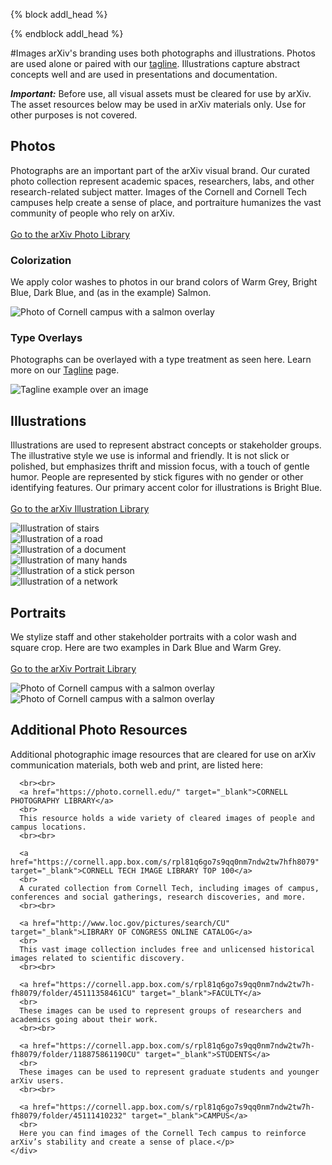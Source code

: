 {% block addl_head %}
<link rel="stylesheet" type="text/css" href="{{'/css/brand_guide.css' | urlize}}""/>
{% endblock addl_head %}

#Images
arXiv's branding uses both photographs and illustrations. Photos are used alone or paired with our [tagline](/brand/tagline.md). Illustrations capture abstract concepts well and are used in presentations and documentation.

***Important:***
Before use, all visual assets must be cleared for use by arXiv. The asset resources below may be used in arXiv materials only. Use for other purposes is not covered.

<div class="brand-grid">
  <div class="row">
    <div class="item">
      <h2>Photos</h2>
      <p>Photographs are an important part of the arXiv visual brand. Our curated photo collection represent academic spaces, researchers, labs, and other research-related subject matter. Images of the Cornell and Cornell Tech campuses help create a sense of place, and portraiture humanizes the vast community of people who rely on arXiv.
      <br><br>
      <a href="https://cornell.box.com/v/arXiv-photo-library" target="_blank">Go to the arXiv Photo Library</a></p>
    </div>
  </div>

  <div class="row no-border">
    <div class="item">
      <h3>Colorization</h3>
      <p>We apply color washes to photos in our brand colors of Warm Grey, Bright Blue, Dark Blue, and (as in the example) Salmon.</p>
    </div>
    <div class="item border">
      <img src="/brand/images/brand-image-colorized-salmon.jpg" alt="Photo of Cornell campus with a salmon overlay">
    </div>
  </div>

  <div class="row no-border">
    <div class="item">
      <h3>Type Overlays</h3>
      <p>Photographs can be overlayed with a type treatment as seen here. Learn more on our <a href="/tagline.html">Tagline</a> page.</p>
    </div>
    <div class="item border">
      <img src="/brand/images/brand-image-tagline.jpg" alt="Tagline example over an image">
    </div>
  </div>

  <div class="row">
    <div class="item">
      <h2>Illustrations</h2>
      <p>Illustrations are used to represent abstract concepts or stakeholder groups. The illustrative style we use is informal and friendly. It is not slick or polished, but emphasizes thrift and mission focus, with a touch of gentle humor. People are represented by stick figures with no gender or other identifying features. Our primary accent color for illustrations is Bright Blue.
      <br><br>
      <a href="https://cornell.box.com/v/arXiv-illustration-library" target="_blank">Go to the arXiv Illustration Library</a></p>
    </div>
  </div>

  <div class="row no-border">
    <div class="item border">
      <img src="/brand/images/brand-image-illustration-1.jpg" alt="Illustration of stairs">
    </div>
    <div class="item border">
      <img src="/brand/images/brand-image-illustration-2.jpg" alt="Illustration of a road">
    </div>
    <div class="item border">
      <img src="/brand/images/brand-image-illustration-3.jpg" alt="Illustration of a document">
    </div>
    <div class="item border">
      <img src="/brand/images/brand-image-illustration-4.jpg" alt="Illustration of many hands">
    </div>
    <div class="item border">
      <img src="/brand/images/brand-image-illustration-5.jpg" alt="Illustration of a stick person">
    </div>
    <div class="item border">
      <img src="/brand/images/brand-image-illustration-6.jpg" alt="Illustration of a network">
    </div>
  </div>

  <div class="row">
    <div class="item">
      <h2>Portraits</h2>
      <p>We stylize staff and other stakeholder portraits with a color wash and square crop. Here are two examples in Dark Blue and Warm Grey.
      <br><br>
      <a href="https://cornell.box.com/s/thg5f7qaxmfvr2yawv1vb85inaz9acu4">Go to the arXiv Portrait Library</a></p>
    </div>
    <div class="item border">
      <img src="/brand/images/brand-image-portrait.jpg" alt="Photo of Cornell campus with a salmon overlay">
    </div>
    <div class="item border">
      <img src="/brand/images/brand-image-portrait-2.jpg" alt="Photo of Cornell campus with a salmon overlay">
    </div>
  </div>

  <div class="row">
    <div class="item">
      <h2>Additional Photo Resources</h2>
      <p>Additional photographic image resources that are cleared for use on arXiv communication materials, both web and print, are listed here:

      <br><br>
      <a href="https://photo.cornell.edu/" target="_blank">CORNELL PHOTOGRAPHY LIBRARY</a>
      <br>
      This resource holds a wide variety of cleared images of people and campus locations.
      <br><br>

      <a href="https://cornell.app.box.com/s/rpl81q6go7s9qq0nm7ndw2tw7hfh8079" target="_blank">CORNELL TECH IMAGE LIBRARY TOP 100</a>
      <br>
      A curated collection from Cornell Tech, including images of campus, conferences and social gatherings, research discoveries, and more.
      <br><br>

      <a href="http://www.loc.gov/pictures/search/CU" target="_blank">LIBRARY OF CONGRESS ONLINE CATALOG</a>
      <br>
      This vast image collection includes free and unlicensed historical images related to scientific discovery.
      <br><br>

      <a href="https://cornell.app.box.com/s/rpl81q6go7s9qq0nm7ndw2tw7h-fh8079/folder/45111358461CU" target="_blank">FACULTY</a>
      <br>
      These images can be used to represent groups of researchers and academics going about their work.
      <br><br>

      <a href="https://cornell.app.box.com/s/rpl81q6go7s9qq0nm7ndw2tw7h-fh8079/folder/118875861190CU" target="_blank">STUDENTS</a>
      <br>
      These images can be used to represent graduate students and younger arXiv users.
      <br><br>

      <a href="https://cornell.app.box.com/s/rpl81q6go7s9qq0nm7ndw2tw7h-fh8079/folder/45111410232" target="_blank">CAMPUS</a>
      <br>
      Here you can find images of the Cornell Tech campus to reinforce arXiv’s stability and create a sense of place.</p>
    </div>
  </div>

</div>
